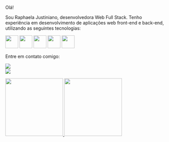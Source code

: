 Olá!

Sou Raphaela Justiniano, desenvolvedora Web Full Stack. Tenho experiência em desenvolvimento de aplicações web front-end e back-end, utilizando as seguintes tecnologias:





<img src="https://cdn.jsdelivr.net/gh/devicons/devicon/icons/css3/css3-plain.svg" width="40" height="40" />                          <img src="https://cdn.jsdelivr.net/gh/devicons/devicon/icons/html5/html5-plain.svg" width="40" height="40" />                    <img src="https://cdn.jsdelivr.net/gh/devicons/devicon/icons/php/php-plain.svg" width="40" height="40"/>                <img src="https://cdn.jsdelivr.net/gh/devicons/devicon/icons/javascript/javascript-plain.svg" width="40" height="40" />                         <img src="https://cdn.jsdelivr.net/gh/devicons/devicon/icons/nodejs/nodejs-original-wordmark.svg"  width="40" height="40"/>
          


Entre em contato comigo:


<a href="https://www.linkedin.com/in/aphaela-justiniano" target="_blank"><img loading="lazy" src="https://img.shields.io/badge/-LinkedIn-%230077B5?style=for-the-badge&logo=linkedin&logoColor=white" target="_blank"></a>  
<a href = "emailto:raphaelajusdev@gmail.com"><img loading="lazy" src="https://img.shields.io/badge/Gmail-D14836?style=for-the-badge&logo=gmail&logoColor=white" target="_blank"></a>






<div>
<a href="https://github.com/seu-usuário-aqui">
<img loading="lazy" height="180em" src="https://github-readme-stats.vercel.app/api/top-langs/?Raphasj&layout=compact&langs_count=7&theme=dracula"/>
<img loading="lazy" height="180em" src="https://github-readme-stats.vercel.app/api?Raphasj&show_icons=true&theme=dracula&include_all_commits=true&count_private=true"/>
</div>
